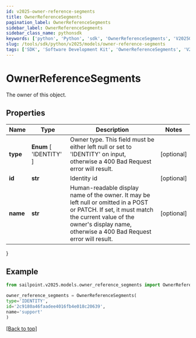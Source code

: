 ```yaml
---
id: v2025-owner-reference-segments
title: OwnerReferenceSegments
pagination_label: OwnerReferenceSegments
sidebar_label: OwnerReferenceSegments
sidebar_class_name: pythonsdk
keywords: ['python', 'Python', 'sdk', 'OwnerReferenceSegments', 'V2025OwnerReferenceSegments'] 
slug: /tools/sdk/python/v2025/models/owner-reference-segments
tags: ['SDK', 'Software Development Kit', 'OwnerReferenceSegments', 'V2025OwnerReferenceSegments']
---
```


# OwnerReferenceSegments

The owner of this object.

## Properties

Name | Type | Description | Notes
------------ | ------------- | ------------- | -------------
**type** |  **Enum** [  'IDENTITY' ] | Owner type. This field must be either left null or set to 'IDENTITY' on input, otherwise a 400 Bad Request error will result. | [optional] 
**id** | **str** | Identity id | [optional] 
**name** | **str** | Human-readable display name of the owner. It may be left null or omitted in a POST or PATCH. If set, it must match the current value of the owner's display name, otherwise a 400 Bad Request error will result. | [optional] 
}

## Example

```python
from sailpoint.v2025.models.owner_reference_segments import OwnerReferenceSegments

owner_reference_segments = OwnerReferenceSegments(
type='IDENTITY',
id='2c9180a46faadee4016fb4e018c20639',
name='support'
)

```
[[Back to top]](#) 

